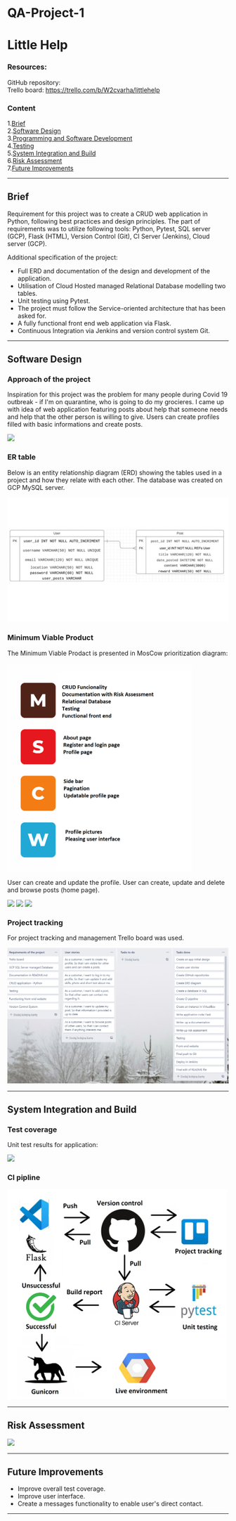 # QA-Project-1

# Little Help

### Resources:
GitHub repository: <br />
Trello board: https://trello.com/b/W2cvarha/littlehelp

### Content
1.[Brief](#brief)<br />
2.[Software Design](#software-design)<br />
3.[Programming and Software Development](#programming-and-software-development)<br />
4.[Testing](#testing)<br />
5.[System Integration and Build](#system-integration-and-build)<br />
6.[Risk Assessment](#risk-assessment)<br />
7.[Future Improvements](#future-improvements)<br />
***

## Brief
Requirement for this project was to create a CRUD web application in Python, following best practices and design principles. The part of requirements was to utilize following tools: Python, Pytest, SQL server (GCP), Flask (HTML), Version Control (Git), CI Server (Jenkins), Cloud server (GCP). 

Additional specification of the project: 

* Full ERD and documentation of the design and development of the application.
* Utilisation of Cloud Hosted managed Relational Database modelling two tables.
* Unit testing using Pytest.
* The project must follow the Service-oriented architecture that has been asked for.
* A fully functional front end web application via Flask.
* Continuous Integration via Jenkins and version control system Git.

***
## Software Design

### Approach of the project

Inspiration for this project was the problem for many people during Covid 19 outbreak - if I'm on quarantine, who is going to do my grocieres. I came up with idea of web application featuring posts about help that someone needs and help that the other person is willing to give. Users can create profiles filled with basic informations and create posts.

![](https://github.com/SuraKarolina/QA-Project-1/blob/main/Documentation/About.png)

### ER table

Below is an entity relationship diagram (ERD) showing the tables used in a project and how they relate with each other. The database was created on GCP MySQL server. 

![](https://github.com/SuraKarolina/images/blob/main/images/ER1.png)

### Minimum Viable Product 

The Minimum Viable Prodact is presented in MosCow prioritization diagram: 

<img width="420" alt="Moscow" src="https://github.com/SuraKarolina/images/blob/main/images/moscow1.png">

User can create and update the profile. User can create, update and delete and browse posts (home page). 

![](https://github.com/SuraKarolina/QA-Project-1/blob/main/Documentation/Create.png)
![](https://github.com/SuraKarolina/QA-Project-1/blob/main/Documentation/Update.png)
![](https://github.com/SuraKarolina/QA-Project-1/blob/main/Documentation/Read.png)

### Project tracking

For project tracking and management Trello board was used. 

<img width="700" alt="trello" src="https://github.com/SuraKarolina/images/blob/main/images/trello.png">



***
## System Integration and Build

### Test coverage 

Unit test results for application:

![](https://github.com/SuraKarolina/QA-Project-1/blob/main/Documentation/Test.png)



### CI pipline

<img width="500" alt="CI" src="https://github.com/SuraKarolina/images/blob/main/images/CI1.png">




***
## Risk Assessment

![](https://github.com/SuraKarolina/QA-Project-1/blob/main/Documentation/Risk.png)

***
## Future Improvements

- Improve overall test coverage.
- Improve user interface.
- Create a messages functionality to enable user's direct contact.


***


